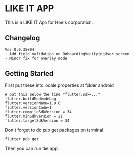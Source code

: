 # LIKE IT APP

This is a LIKE IT App for Hoeis corporation.

## Changelog

```text
Ver 0.0.35+04
- Add field validation on OnboardingVerifyingUser screen
- Minor fix for overlay mode
```

## Getting Started

First put these into locale.properties at folder android

```text
# put this below the line "flutter.sdk=..."
flutter.buildMode=debug
flutter.versionName=1.0.0
flutter.versionCode=1
flutter.compileSdkVersion = 34
flutter.minSdkVersion = 21
flutter.targetSdkVersion = 34
```

Don't forget to do pub get packages on terminal

```shell
flutter pub get
```

Then you can run the app.
